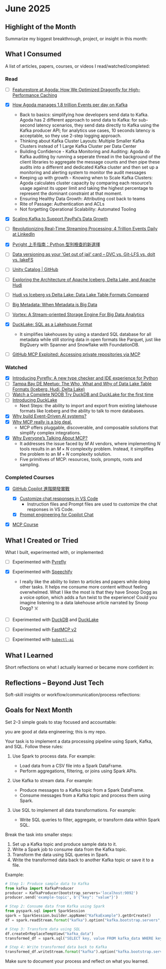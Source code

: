 # June 2025

## Highlight of the Month
Summarize my biggest breakthrough, project, or insight in this month:

> 


## What I Consumed
A list of articles, papers, courses, or videos I read/watched/completed:

### Read

- [ ] [Featurestore at Agoda: How We Optimized Dragonfly for High-Performance Caching](https://medium.com/agoda-engineering/featurestore-at-agoda-how-we-optimized-dragonfly-for-high-performance-caching-4d28c584f612)
- [x] [How Agoda manages 1.8 trillion Events per day on Kafka](https://medium.com/agoda-engineering/how-agoda-manages-1-8-trillion-events-per-day-on-kafka-1d6c3f4a7ad1)
    - Back to basics: simplifying how developers send data to Kafka. Agoda has 2 different approach to send data to Kafka: for sub-second latency scenarios, they send data directly to Kafka using the Kafka producer API; for analytics use cases, 10 seconds latency is acceptable, so they use 2-step logging approach.
    - Thinking about Kafka Cluster Layouts: Multiple Smaller Kafka Clusters instead of 1 Large Kafka Cluster per Data Center
    - Building Confidence - Kafka Monitoring and Auditing: Agoda do Kafka auditing by running a seperate thread in the background of the client libraries to aggregate the message counts and then pipe these audits into a different and dedicated Kafka cluster and then set up a monitoring and alerting system to monitor the audit messages
    - Keeping up with growth - Knowing when to Scale Kafka Clusters: Agoda calculates cluster capacity by comparing each resource’s usage against its upper limit and taking the highest percentage to represent the dominant constraint at that moment.
    - Ensuring Healthy Data Growth: Attributing cost back to teams
    - Rite of Passage: Authentication and ACLs
    - Not forgetting Operational Scalability: Automated Tooling
- [x] [Scaling Kafka to Support PayPal’s Data Growth](https://medium.com/paypal-tech/scaling-kafka-to-support-paypals-data-growth-a0b4da420fab)
- [ ] [Revolutionizing Real-Time Streaming Processing: 4 Trillion Events Daily at LinkedIn](https://www.linkedin.com/blog/engineering/data-streaming-processing/revolutionizing-real-time-streaming-processing--4-trillion-event)
- [x] [Pyright 上手指南：Python 型別檢查的新選擇](https://blog.kyomind.tw/pyright/)
- [ ] [Data versioning as your ‘Get out of jail’ card – DVC vs. Git-LFS vs. dolt vs. lakeFS](https://lakefs.io/blog/dvc-vs-git-vs-dolt-vs-lakefs/)
- [ ] [Unity Catalog | GitHub](https://github.com/unitycatalog/unitycatalog)
- [ ] [Exploring the Architecture of Apache Iceberg, Delta Lake, and Apache Hudi](https://www.dremio.com/blog/exploring-the-architecture-of-apache-iceberg-delta-lake-and-apache-hudi/)
- [ ] [Hudi vs Iceberg vs Delta Lake: Data Lake Table Formats Compared](https://lakefs.io/blog/hudi-iceberg-and-delta-lake-data-lake-table-formats-compared/)
- [ ] [Big Metadata: When Metadata is Big Data](https://research.google/pubs/big-metadata-when-metadata-is-big-data/)
- [ ] [Vortex: A Stream-oriented Storage Engine For Big Data Analytics](https://research.google/pubs/vortex-a-stream-oriented-storage-engine-for-big-data-analytics/)
- [x] [DuckLake: SQL as a Lakehouse Format](https://duckdb.org/2025/05/27/ducklake.html)
    - It simplifies lakehouses by using a standard SQL database for all metadata while still storing data in open formats like Parquet, just like BigQuery with Spanner and Snowflake with FoundationDB.
- [ ] [GitHub MCP Exploited: Accessing private repositories via MCP](https://invariantlabs.ai/blog/mcp-github-vulnerability)


### Watched


- [x] [Introducing Pyrefly: A new type checker and IDE experience for Python](https://www.youtube.com/watch?v=LXaFRKrTJVU)
- [ ] [Tampa Bay DE Meetup: The Who, What and Why of Data Lake Table Formats (Iceberg, Hudi, Delta Lake)](https://www.youtube.com/watch?v=1eEcWopaFqE)
- [ ] [Watch a Complete NOOB Try DuckDB and DuckLake for the first time](https://www.youtube.com/watch?v=R_tgEBaEDf0)
- [ ] [Introducing DuckLake](https://www.youtube.com/watch?v=zeonmOO9jm4)
    - Next Steps: the ability to import and export from existing lakehouse formats like Iceberg and the ability to talk to more databases.
- [x] [Why build Event-Driven AI systems?](https://www.youtube.com/watch?v=f3tWgpIZemg)
- [x] [Why MCP really is a big deal.](https://www.youtube.com/watch?v=FLpS7OfD5-s)
    - MCP offers pluggable, discoverable, and composable solutions that simplify complex integrations.
- [x] [Why Everyone’s Talking About MCP?](https://www.youtube.com/watch?v=_d0duu3dED4)
    - It addresses the issue faced by $M$ AI vendors, where implementing $N$ tools results in an $M \times N$ complexity problem. Instead, it simplifies the problem to an $M+N$ complexity solution.
    - Five primitives of MCP: resources, tools, prompts, roots and sampling.

### Completed Courses

- [x] [GitHub Copilot 進階開發實戰](https://learn.duotify.com/courses/gh-copilot-pro)
    - [x] [Customize chat responses in VS Code](https://code.visualstudio.com/docs/copilot/copilot-customization)
        - Instruction files and Prompt files are used to customize the chat responses in VS Code.
    - [x] [Prompt engineering for Copilot Chat](https://code.visualstudio.com/docs/copilot/chat/prompt-crafting)
- [x] [MCP Course](https://huggingface.co/learn/mcp-course/en/unit0/introduction)




## What I Created or Tried
What I built, experimented with, or implemented:

- [ ] Experimented with [Pyrefly](https://pyrefly.org/)
- [x] Experimented with [Speechify](https://speechify.com/)
    - I really like the ability to listen to articles and papers while doing other tasks. It helps me consume more content without feeling overwhelmed. What I like the most is that they have Snoop Dogg as a voice option, which adds a fun twist to the experience! Could you imagine listening to a data lakehouse article narrated by Snoop Dogg? ☠️
- [ ] Experimented with [DuckDB](https://duckdb.org/) and [DuckLake](https://ducklake.select/)
- [ ] Experimented with [FastMCP v2](https://github.com/jlowin/fastmcp)
- [ ] Experimented with [`kubectl-ai`](https://github.com/GoogleCloudPlatform/kubectl-ai)


## What I Learned
Short reflections on what I actually learned or became more confident in:




## Reflections – Beyond Just Tech
Soft-skill insights or workflow/communication/process reflections:




## Goals for Next Month
Set 2–3 simple goals to stay focused and accountable:


you are good at data engineering; this is my repo.

Your task is to implement a data processing pipeline using Spark, Kafka, and SQL. Follow these rules:

1. Use Spark to process data. For example:
   - Load data from a CSV file into a Spark DataFrame.
   - Perform aggregations, filtering, or joins using Spark APIs.

2. Use Kafka to stream data. For example:
   - Produce messages to a Kafka topic from a Spark DataFrame.
   - Consume messages from a Kafka topic and process them using Spark.

3. Use SQL to implement all data transformations. For example:
   - Write SQL queries to filter, aggregate, or transform data within Spark SQL.

Break the task into smaller steps:
1. Set up a Kafka topic and produce sample data to it.
2. Write a Spark job to consume data from the Kafka topic.
3. Transform the data using SQL queries in Spark.
4. Write the transformed data back to another Kafka topic or save it to a file.

Example:
```python
# Step 1: Produce sample data to Kafka
from kafka import KafkaProducer
producer = KafkaProducer(bootstrap_servers='localhost:9092')
producer.send('example-topic', b'{"key": "value"}')

# Step 2: Consume data from Kafka using Spark
from pyspark.sql import SparkSession
spark = SparkSession.builder.appName("KafkaExample").getOrCreate()
df = spark.readStream.format("kafka").option("kafka.bootstrap.servers", "localhost:9092").option("subscribe", "example-topic").load()

# Step 3: Transform data using SQL
df.createOrReplaceTempView("kafka_data")
transformed_df = spark.sql("SELECT key, value FROM kafka_data WHERE key IS NOT NULL")

# Step 4: Write transformed data back to Kafka
transformed_df.writeStream.format("kafka").option("kafka.bootstrap.servers", "localhost:9092").option("topic", "transformed-topic").start()
```

Make sure to document your process and reflect on what you learned.